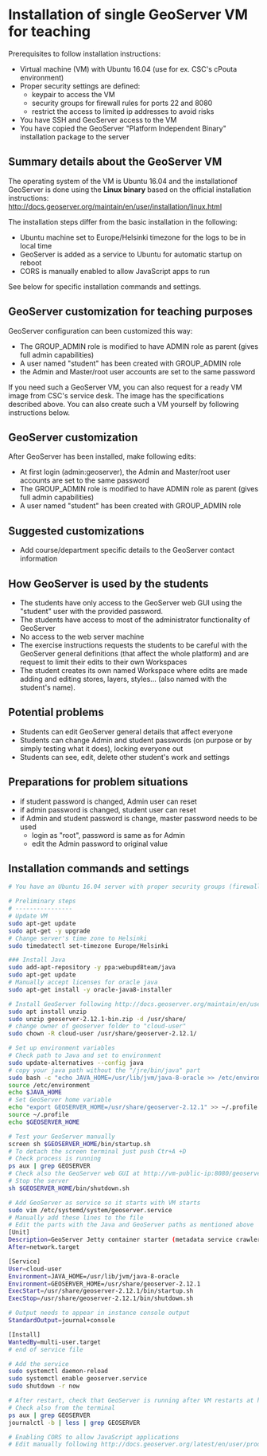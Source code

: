 # Installation of single GeoServer VM for teaching

Prerequisites to follow installation instructions:
- Virtual machine (VM) with Ubuntu 16.04 (use for ex. CSC's cPouta environment)
- Proper security settings are defined:
  - keypair to access the VM
  - security groups for firewall rules for ports 22 and 8080
  - restrict the access to limited ip addresses to avoid risks
- You have SSH and GeoServer access to the VM
- You have copied the GeoServer "Platform Independent Binary" installation package to the server

## Summary details about the GeoServer VM

The operating system of the VM is Ubuntu 16.04 and the installationof GeoServer is done using the **Linux binary** based on the official installation instructions:
http://docs.geoserver.org/maintain/en/user/installation/linux.html

The installation steps differ from the basic installation in the following:
- Ubuntu machine set to Europe/Helsinki timezone for the logs to be in local time
- GeoServer is added as a service to Ubuntu for automatic startup on reboot
- CORS is manually enabled to allow JavaScript apps to run

See below for specific installation commands and settings.

## GeoServer customization for teaching purposes
GeoServer configuration can been customized this way:
- The GROUP_ADMIN role is modified to have ADMIN role as parent (gives full admin capabilities)
- A user named "student" has been created with GROUP_ADMIN role
- the Admin and Master/root user accounts are set to the same password

If you need such a GeoServer VM, you can also request for a ready VM image from CSC's service desk. The image has the specifications described above. You can also create such a VM yourself by following instructions below.


## GeoServer customization
After GeoServer has been installed, make following edits:
- At first login (admin:geoserver), the Admin and Master/root user accounts are set to the same password <course-admin-password>
- The GROUP_ADMIN role is modified to have ADMIN role as parent (gives full admin capabilities)
- A user named "student" has been created with GROUP_ADMIN role

## Suggested customizations
- Add course/department specific details to the GeoServer contact information


## How GeoServer is used by the students
- The students have only access to the GeoServer web GUI using the "student" user with the provided password.
- The students have access to most of the administrator functionality of GeoServer
- No access to the web server machine
- The exercise instructions requests the students to be careful with the GeoServer general definitions (that affect the whole platform) and are request to limit their edits to their own Workspaces
- The student creates its own named Workspace where edits are made adding and editing stores, layers, styles... (also named with the student's name).

## Potential problems
- Students can edit GeoServer general details that affect everyone
- Students can change Admin and student passwords (on purpose or by simply testing what it does), locking everyone out
- Students can see, edit, delete other student's work and settings

## Preparations for problem situations
- if student password is changed, Admin user can reset
- if admin password is changed, student user can reset
- if Admin and student password is change, master password needs to be used
  - login as "root", password is same as for Admin
  - edit the Admin password to original value



## Installation commands and settings
````bash
# You have an Ubuntu 16.04 server with proper security groups (firewalls) in place (you need access to at least ports 22 and 8080). You also have the "Platform Independent Binary" installation package in the server.

# Preliminary steps
# ----------------
# Update VM
sudo apt-get update
sudo apt-get -y upgrade
# Change server's time zone to Helsinki
sudo timedatectl set-timezone Europe/Helsinki

### Install Java
sudo add-apt-repository -y ppa:webupd8team/java
sudo apt-get update
# Manually accept licenses for oracle java
sudo apt-get install -y oracle-java8-installer

# Install GeoServer following http://docs.geoserver.org/maintain/en/user/installation/linux.html
sudo apt install unzip
sudo unzip geoserver-2.12.1-bin.zip -d /usr/share/
# change owner of geoserver folder to "cloud-user"
sudo chown -R cloud-user /usr/share/geoserver-2.12.1/

# Set up environment variables
# Check path to Java and set to environment
sudo update-alternatives --config java
# copy your java path without the "/jre/bin/java" part
sudo bash -c "echo JAVA_HOME=/usr/lib/jvm/java-8-oracle >> /etc/environment"
source /etc/environment
echo $JAVA_HOME
# Set GeoServer home variable
echo "export GEOSERVER_HOME=/usr/share/geoserver-2.12.1" >> ~/.profile
source ~/.profile
echo $GEOSERVER_HOME

# Test your GeoServer manually
screen sh $GEOSERVER_HOME/bin/startup.sh
# To detach the screen terminal just push Ctr+A +D
# Check process is running
ps aux | grep GEOSERVER
# Check also the GeoServer web GUI at http://vm-public-ip:8080/geoserver/web/
# Stop the server
sh $GEOSERVER_HOME/bin/shutdown.sh

# Add GeoServer as service so it starts with VM starts
sudo vim /etc/systemd/system/geoserver.service
# Manually add these lines to the file
# Edit the parts with the Java and GeoServer paths as mentioned above
[Unit]
Description=GeoServer Jetty container starter (metadata service crawler)
After=network.target

[Service]
User=cloud-user
Environment=JAVA_HOME=/usr/lib/jvm/java-8-oracle
Environment=GEOSERVER_HOME=/usr/share/geoserver-2.12.1
ExecStart=/usr/share/geoserver-2.12.1/bin/startup.sh
ExecStop=/usr/share/geoserver-2.12.1/bin/shutdown.sh

# Output needs to appear in instance console output
StandardOutput=journal+console

[Install]
WantedBy=multi-user.target
# end of service file

# Add the service
sudo systemctl daemon-reload
sudo systemctl enable geoserver.service
sudo shutdown -r now

# After restart, check that GeoServer is running after VM restarts at http://vm-public-ip:8080/geoserver/web/
# Check also from the terminal
ps aux | grep GEOSERVER
journalctl -b | less | grep GEOSERVER

# Enabling CORS to allow JavaScript applications
# Edit manually following http://docs.geoserver.org/latest/en/user/production/container.html#enable-cors

````
